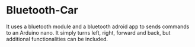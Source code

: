 # Bluetooth-Car
It uses a bluetooth module and a bluetooth adroid app to sends commands to an Arduino nano. It simply turns left, right, forward and back, but additional functionalities can be included.
